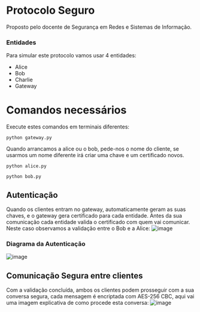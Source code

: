 # Protocolo Seguro
Proposto pelo docente de Segurança em Redes e Sistemas de Informação. 

### Entidades
Para simular este protocolo vamos usar 4 entidades: 
- Alice
- Bob
- Charlie
- Gateway

# Comandos necessários 
Execute estes comandos em terminais diferentes:

    python gateway.py
<p>
  Quando arrancamos a alice ou o bob, pede-nos o nome do cliente, se usarmos um nome diferente irá criar uma chave e um certificado novos. 
<p>
    
    python alice.py
<p>
<p>
    
    python bob.py
    
## Autenticação
Quando os clientes entram no gateway, automaticamente geram as suas chaves, e o gateway gera certificado para cada entidade. Antes da sua comunicação cada entidade valida o certificado com quem vai comunicar.
Neste caso observamos a validação entre o Bob e a Alice:
![image](https://github.com/user-attachments/assets/c66d6b4b-8663-4ffa-a14f-dc166be1469e)

### Diagrama da Autenticação
![image](https://github.com/user-attachments/assets/0710338b-0ec2-4638-b929-f3cc8afaedf5)

## Comunicação Segura entre clientes
Com a validação concluída, ambos os clientes podem prosseguir com a sua conversa segura, cada mensagem é encriptada com AES-256 CBC, aqui vai uma imagem explicativa de como procede esta conversa:
![image](https://github.com/user-attachments/assets/011ae50a-216c-470a-9768-a25b35af4c5b)



